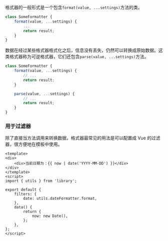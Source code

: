格式器的一般形式是一个包含`format(value, ...settings)`方法的类。

``` js
class SomeFormatter {
    format(value, ...settings) {
        ...
        return result;
    }
}
```

数据在经过某些格式器格式化之后，信息没有丢失，仍然可以转换成原始数据。这类格式器称为可逆格式器，它们还包含`parse(value, ...settings)`方法。

``` js
class SomeFormatter {
    format(value, ...settings) {
        // ...
        return result;
    }

    parse(value, ...settings) {
        // ...
        return result;
    }
}
```

### 用于过滤器

除了直接当方法调用来转换数据，格式器最常见的用法是可以配置成 Vue 的过滤器，很方便地在模板中使用。

``` vue
<template>
<div>
    <div>当前日期为：{{ now | date('YYYY-MM-DD') }}</div>
</div>
</template>
<script>
import { utils } from 'library';

export default {
    filters: {
        date: utils.dateFormatter.format,
    },
    data() {
        return {
            now: new Date(),
        };
    },
};
</script>
```
